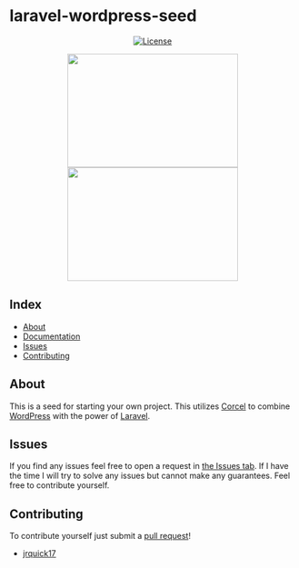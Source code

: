 # laravel-wordpress-seed

<p align="center">
  <a href="https://packagist.org/packages/laravel/framework"><img src="https://poser.pugx.org/laravel/framework/license.svg" alt="License"></a>
</p>

<p align="center">
  <img height="200" width="300" src="https://laravel.com/assets/img/components/logo-laravel.svg">
  <img height="200" width="300" src="https://s.w.org/style/images/about/WordPress-logotype-alternative.png">
</p>

## Index ##

* [About](#about)
* [Documentation](#documentation)
* [Issues](#issues)
* [Contributing](#contributing)

## About ## 

This is a seed for starting your own project. This utilizes [Corcel](https://github.com/corcel/corcel) to combine [WordPress](https://wordpress.org) with the power of [Laravel](https://laravel.com/).

## Issues ##
                    
If you find any issues feel free to open a request in [the Issues tab](https://github.com/jrquick17/laravel-wordpress-seed/issues). If I have the time I will try to solve any issues but cannot make any guarantees. Feel free to contribute yourself.
                    
## Contributing

To contribute yourself just submit a [pull request](https://github.com/jrquick17/laravel-wordpress-seed/pulls)!
                    
* [jrquick17](https://github.com/jrquick17)
